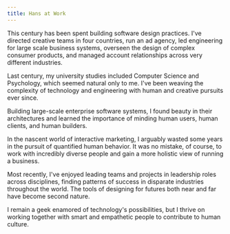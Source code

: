 ```yaml
---
title: Hans at Work
---
```


This century has been spent building software design practices. I've directed creative teams in four countries, run an ad agency, led engineering for large scale business systems, overseen the design of complex consumer products, and managed account relationships across very different industries.

Last century, my university studies included Computer Science and Psychology, which seemed natural only to me. I've been weaving the complexity of technology and engineering with human and creative pursuits ever since.

Building large-scale enterprise software systems, I found beauty in their architectures and learned the importance of minding human users, human clients, and human builders.

In the nascent world of interactive marketing, I arguably wasted some years in the pursuit of quantified human behavior. It was no mistake, of course, to work with incredibly diverse people and gain a more holistic view of running a business.

Most recently, I've enjoyed leading teams and projects in leadership roles across disciplines, finding patterns of success in disparate industries throughout the world. The tools of designing for futures both near and far have become second nature.

I remain a geek enamored of technology's possibilities, but I thrive on working together with smart and empathetic people to contribute to human culture.